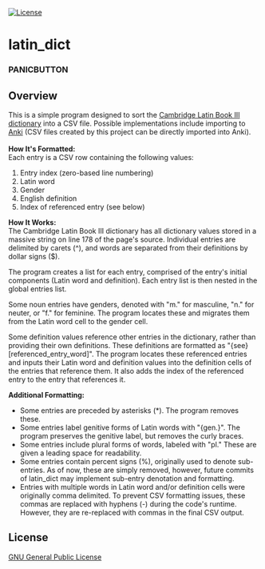 [![License](https://img.shields.io/github/license/PANICBUTT0N/latin_dict?logo=gnu&label=GNU
)](LICENSE)
# latin_dict
### PANICBUTTON
## Overview
This is a simple program designed to sort the
[Cambridge Latin Book III dictionary](https://www.cambridgescp.com/files/legacy_root_files/singles/ukdic3/index.html)
into a CSV file. Possible implementations include importing to [Anki](https://apps.ankiweb.net/) (CSV files created by
this project can be directly imported into Anki).\
\
**How It's Formatted:**\
Each entry is a CSV row containing the
following values:
1. Entry index (zero-based line numbering)
2. Latin word
3. Gender
4. English definition
5. Index of referenced entry (see below)

**How It Works:**\
The Cambridge Latin Book III dictionary has all dictionary values stored in a massive string on line 178 of the page's
source. Individual entries are delimited by carets (^), and words are separated from their definitions by dollar signs
($).

The program  creates a list for each entry, comprised of the entry's initial components (Latin word and definition).
Each entry list is then nested in the global entries list.

Some noun entries have genders, denoted with "m." for masculine, "n." for neuter, or "f." for feminine. The program
locates these and migrates them from the Latin word cell to the gender cell.

Some definition values reference other entries in the dictionary, rather than providing their own definitions. These
definitions are formatted as "{see} [referenced_entry_word]". The program locates these referenced entries and inputs
their Latin word and definition values into the definition cells of the entries that reference them. It also adds the
index of the referenced entry to the entry that references it.

**Additional Formatting:**
* Some entries are preceded by asterisks (*). The program removes these.
* Some entries label genitive forms of Latin words with "{gen.}". The program preserves the genitive label, but
removes the curly braces.
* Some entries include plural forms of words, labeled with "pl." These are given a leading space for readability.
* Some entries contain percent signs (%), originally used to denote sub-entries. As of now, these are simply removed,
however, future commits of latin_dict may implement sub-entry denotation and formatting.
* Entries with multiple words in Latin word and/or definition cells were originally comma delimited. To prevent CSV
formatting issues, these commas are replaced with hyphens (-) during the code's runtime. However, they are re-replaced
with commas in the final CSV output.

## License
[GNU General Public License](https://choosealicense.com/licenses/gpl-3.0/)
